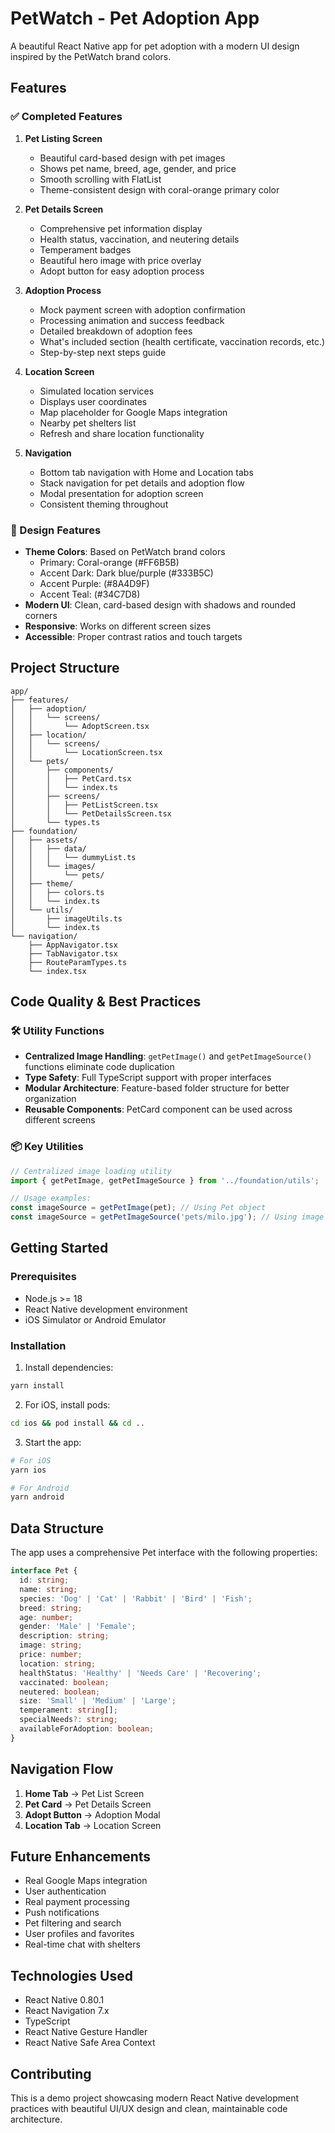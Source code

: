 # PetWatch - Pet Adoption App

A beautiful React Native app for pet adoption with a modern UI design inspired by the PetWatch brand colors.

## Features

### ✅ Completed Features

1. **Pet Listing Screen**

   - Beautiful card-based design with pet images
   - Shows pet name, breed, age, gender, and price
   - Smooth scrolling with FlatList
   - Theme-consistent design with coral-orange primary color

2. **Pet Details Screen**

   - Comprehensive pet information display
   - Health status, vaccination, and neutering details
   - Temperament badges
   - Beautiful hero image with price overlay
   - Adopt button for easy adoption process

3. **Adoption Process**

   - Mock payment screen with adoption confirmation
   - Processing animation and success feedback
   - Detailed breakdown of adoption fees
   - What's included section (health certificate, vaccination records, etc.)
   - Step-by-step next steps guide

4. **Location Screen**

   - Simulated location services
   - Displays user coordinates
   - Map placeholder for Google Maps integration
   - Nearby pet shelters list
   - Refresh and share location functionality

5. **Navigation**
   - Bottom tab navigation with Home and Location tabs
   - Stack navigation for pet details and adoption flow
   - Modal presentation for adoption screen
   - Consistent theming throughout

### 🎨 Design Features

- **Theme Colors**: Based on PetWatch brand colors
  - Primary: Coral-orange (#FF6B5B)
  - Accent Dark: Dark blue/purple (#333B5C)
  - Accent Purple: (#8A4D9F)
  - Accent Teal: (#34C7D8)
- **Modern UI**: Clean, card-based design with shadows and rounded corners
- **Responsive**: Works on different screen sizes
- **Accessible**: Proper contrast ratios and touch targets

## Project Structure

```
app/
├── features/
│   ├── adoption/
│   │   └── screens/
│   │       └── AdoptScreen.tsx
│   ├── location/
│   │   └── screens/
│   │       └── LocationScreen.tsx
│   └── pets/
│       ├── components/
│       │   ├── PetCard.tsx
│       │   └── index.ts
│       ├── screens/
│       │   ├── PetListScreen.tsx
│       │   └── PetDetailsScreen.tsx
│       └── types.ts
├── foundation/
│   ├── assets/
│   │   ├── data/
│   │   │   └── dummyList.ts
│   │   └── images/
│   │       └── pets/
│   ├── theme/
│   │   ├── colors.ts
│   │   └── index.ts
│   └── utils/
│       ├── imageUtils.ts
│       └── index.ts
└── navigation/
    ├── AppNavigator.tsx
    ├── TabNavigator.tsx
    ├── RouteParamTypes.ts
    └── index.tsx
```

## Code Quality & Best Practices

### 🛠️ Utility Functions

- **Centralized Image Handling**: `getPetImage()` and `getPetImageSource()` functions eliminate code duplication
- **Type Safety**: Full TypeScript support with proper interfaces
- **Modular Architecture**: Feature-based folder structure for better organization
- **Reusable Components**: PetCard component can be used across different screens

### 📦 Key Utilities

```typescript
// Centralized image loading utility
import { getPetImage, getPetImageSource } from '../foundation/utils';

// Usage examples:
const imageSource = getPetImage(pet); // Using Pet object
const imageSource = getPetImageSource('pets/milo.jpg'); // Using image path
```

## Getting Started

### Prerequisites

- Node.js >= 18
- React Native development environment
- iOS Simulator or Android Emulator

### Installation

1. Install dependencies:

```bash
yarn install
```

2. For iOS, install pods:

```bash
cd ios && pod install && cd ..
```

3. Start the app:

```bash
# For iOS
yarn ios

# For Android
yarn android
```

## Data Structure

The app uses a comprehensive Pet interface with the following properties:

```typescript
interface Pet {
  id: string;
  name: string;
  species: 'Dog' | 'Cat' | 'Rabbit' | 'Bird' | 'Fish';
  breed: string;
  age: number;
  gender: 'Male' | 'Female';
  description: string;
  image: string;
  price: number;
  location: string;
  healthStatus: 'Healthy' | 'Needs Care' | 'Recovering';
  vaccinated: boolean;
  neutered: boolean;
  size: 'Small' | 'Medium' | 'Large';
  temperament: string[];
  specialNeeds?: string;
  availableForAdoption: boolean;
}
```

## Navigation Flow

1. **Home Tab** → Pet List Screen
2. **Pet Card** → Pet Details Screen
3. **Adopt Button** → Adoption Modal
4. **Location Tab** → Location Screen

## Future Enhancements

- Real Google Maps integration
- User authentication
- Real payment processing
- Push notifications
- Pet filtering and search
- User profiles and favorites
- Real-time chat with shelters

## Technologies Used

- React Native 0.80.1
- React Navigation 7.x
- TypeScript
- React Native Gesture Handler
- React Native Safe Area Context

## Contributing

This is a demo project showcasing modern React Native development practices with beautiful UI/UX design and clean, maintainable code architecture.
